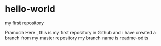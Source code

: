 # hello-world
my first repository

Pramodh Here , this is my first repository in Github and i have created a branch from my master repository
my branch name is readme-edits
